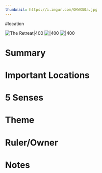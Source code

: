 ```yaml
---
thumbnail: https://i.imgur.com/OKWXS0a.jpg
---
```

#location

![The Retreat|400](https://i.imgur.com/OKWXS0a.jpg)
![|400](https://i.imgur.com/ildaqSn.jpg)
![|400](https://i.imgur.com/S9Te0XE.jpg)

# Summary
# Important Locations
# 5 Senses
# Theme
# Ruler/Owner
# Notes
